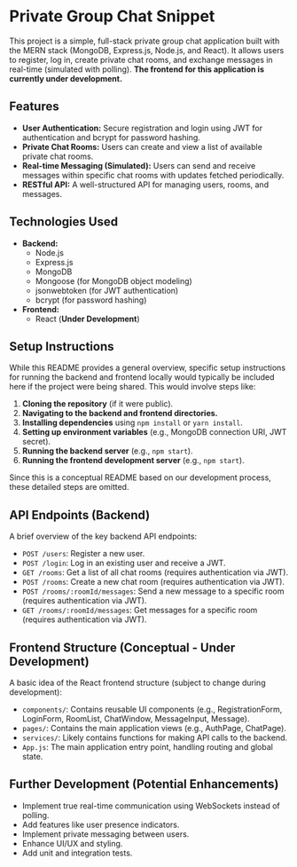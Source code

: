 # Private Group Chat Snippet

This project is a simple, full-stack private group chat application built with the MERN stack (MongoDB, Express.js, Node.js, and React). It allows users to register, log in, create private chat rooms, and exchange messages in real-time (simulated with polling). **The frontend for this application is currently under development.**

## Features

* **User Authentication:** Secure registration and login using JWT for authentication and bcrypt for password hashing.
* **Private Chat Rooms:** Users can create and view a list of available private chat rooms.
* **Real-time Messaging (Simulated):** Users can send and receive messages within specific chat rooms with updates fetched periodically.
* **RESTful API:** A well-structured API for managing users, rooms, and messages.

## Technologies Used

* **Backend:**
    * Node.js
    * Express.js
    * MongoDB
    * Mongoose (for MongoDB object modeling)
    * jsonwebtoken (for JWT authentication)
    * bcrypt (for password hashing)
* **Frontend:**
    * React (**Under Development**)

## Setup Instructions

While this README provides a general overview, specific setup instructions for running the backend and frontend locally would typically be included here if the project were being shared. This would involve steps like:

1.  **Cloning the repository** (if it were public).
2.  **Navigating to the backend and frontend directories.**
3.  **Installing dependencies** using `npm install` or `yarn install`.
4.  **Setting up environment variables** (e.g., MongoDB connection URI, JWT secret).
5.  **Running the backend server** (e.g., `npm start`).
6.  **Running the frontend development server** (e.g., `npm start`).

Since this is a conceptual README based on our development process, these detailed steps are omitted.

## API Endpoints (Backend)

A brief overview of the key backend API endpoints:

* `POST /users`: Register a new user.
* `POST /login`: Log in an existing user and receive a JWT.
* `GET /rooms`: Get a list of all chat rooms (requires authentication via JWT).
* `POST /rooms`: Create a new chat room (requires authentication via JWT).
* `POST /rooms/:roomId/messages`: Send a new message to a specific room (requires authentication via JWT).
* `GET /rooms/:roomId/messages`: Get messages for a specific room (requires authentication via JWT).

## Frontend Structure (Conceptual - Under Development)

A basic idea of the React frontend structure (subject to change during development):

* `components/`: Contains reusable UI components (e.g., RegistrationForm, LoginForm, RoomList, ChatWindow, MessageInput, Message).
* `pages/`: Contains the main application views (e.g., AuthPage, ChatPage).
* `services/`: Likely contains functions for making API calls to the backend.
* `App.js`: The main application entry point, handling routing and global state.

## Further Development (Potential Enhancements)

* Implement true real-time communication using WebSockets instead of polling.
* Add features like user presence indicators.
* Implement private messaging between users.
* Enhance UI/UX and styling.
* Add unit and integration tests.
